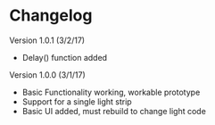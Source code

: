 # Changelog

Version 1.0.1 (3/2/17)
- Delay() function added

Version 1.0.0 (3/1/17)
- Basic Functionality working, workable prototype
- Support for a single light strip
- Basic UI added, must rebuild to change light code
